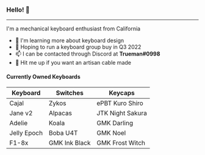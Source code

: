 ### Hello! 👋
---

I'm a mechanical keyboard enthusiast from California

* 🌱 I'm learning more about keyboard design 
* 📅 Hoping to run a keyboard group buy in Q3 2022
* 📫 I can be contacted through Discord at **Trueman#0998**
* 💬 Hit me up if you want an artisan cable made
 
#### Currently Owned Keyboards
|Keyboard|Switches|Keycaps|
|--------|--------|-------|
|Cajal|Zykos|ePBT Kuro Shiro|
|Jane v2|Alpacas|JTK Night Sakura|
|Adelie|Koala|GMK Darling|
|Jelly Epoch|Boba U4T|GMK Noel|
|F1-8x|GMK Ink Black|GMK Frost Witch|
